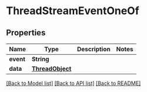 # ThreadStreamEventOneOf

## Properties
Name | Type | Description | Notes
------------ | ------------- | ------------- | -------------
**event** | **String** |  | 
**data** | [**ThreadObject**](ThreadObject.md) |  | 

[[Back to Model list]](../README.md#documentation-for-models) [[Back to API list]](../README.md#documentation-for-api-endpoints) [[Back to README]](../README.md)


